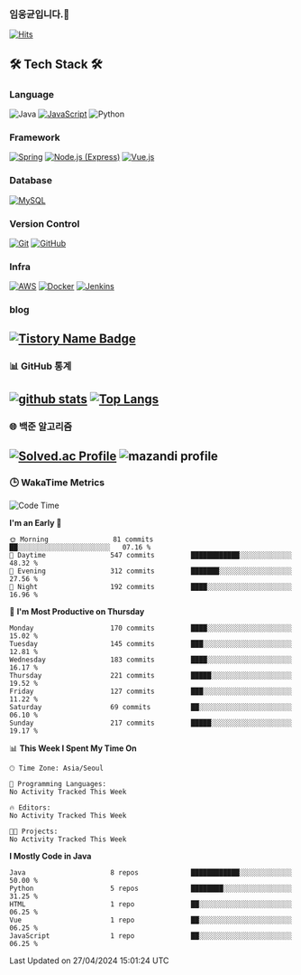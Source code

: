 <!--
**cornsilk-tea/cornsilk-tea** is a ✨ _special_ ✨ repository because its `README.md` (this file) appears on your GitHub profile.

Here are some ideas to get you started:

- 🔭 I’m currently working on ...
- 🌱 I’m currently learning ...
- 👯 I’m looking to collaborate on ...
- 🤔 I’m looking for help with ...
- 💬 Ask me about ...
- 📫 How to reach me: ...
- 😄 Pronouns: ...
- ⚡ Fun fact: ...
-->
### 임웅균입니다.👋
[![Hits](https://hits.seeyoufarm.com/api/count/incr/badge.svg?url=https%3A%2F%2Fgithub.com%2Fcornsilk-tea)](https://hits.seeyoufarm.com)




<!-- 내가 사용하는 기술스택 소개 -->
## 🛠 Tech Stack 🛠
### Language
![Java](https://img.shields.io/badge/Java-007396.svg?&style=for-the-badge&logo=Java&logoColor=white)
[![JavaScript](https://img.shields.io/badge/JavaScript-F7DF1E.svg?&style=for-the-badge&logo=JavaScript&logoColor=black)](https://developer.mozilla.org/en-US/docs/Web/JavaScript)
![Python](https://img.shields.io/badge/Python-3776AB.svg?&style=for-the-badge&logo=Python&logoColor=white)


### Framework
[![Spring](https://img.shields.io/badge/Spring-6DB33F.svg?&style=for-the-badge&logo=Spring&logoColor=white)](https://spring.io)
[![Node.js (Express)](https://img.shields.io/badge/Node.js-Express-339933.svg?&style=for-the-badge&logo=Node.js&logoColor=white)](https://nodejs.org)
[![Vue.js](https://img.shields.io/badge/Vue.js-4FC08D.svg?&style=for-the-badge&logo=Vue.js&logoColor=white)](https://vuejs.org)

### Database
[![MySQL](https://img.shields.io/badge/MySQL-4479A1.svg?&style=for-the-badge&logo=MySQL&logoColor=white)](https://www.mysql.com)

### Version Control
[![Git](https://img.shields.io/badge/Git-F05032.svg?&style=for-the-badge&logo=Git&logoColor=white)](https://git-scm.com)
[![GitHub](https://img.shields.io/badge/GitHub-181717.svg?&style=for-the-badge&logo=GitHub&logoColor=white)](https://github.com)

### Infra
[![AWS](https://img.shields.io/badge/AWS-232F3E.svg?&style=for-the-badge&logo=Amazon-AWS&logoColor=white)](https://aws.amazon.com)
[![Docker](https://img.shields.io/badge/Docker-2496ED.svg?&style=for-the-badge&logo=Docker&logoColor=white)](https://www.docker.com)
[![Jenkins](https://img.shields.io/badge/Jenkins-D24939.svg?&style=for-the-badge&logo=Jenkins&logoColor=white)](https://www.jenkins.io)

### blog
[![Tistory Name Badge](https://tistory-readme-stats.vercel.app/api/badge?name=cornsilk-tea)](https://cornsilk-tea.tistory.com/)
---
### 📊 GitHub 통계
[![github stats](https://github-readme-stats.vercel.app/api?username=cornsilk-tea&show_icons=false&hide_border=false&rank_icon=github&include_all_commits=true)](https://github.com/cornsilk-tea)
[![Top Langs](https://github-readme-stats.vercel.app/api/top-langs/?username=cornsilk-tea&layout=compact)](https://github.com/cornsilk-tea)
---
### 🌐 백준 알고리즘
[![Solved.ac Profile](http://mazassumnida.wtf/api/v2/generate_badge?boj=dladndrbs)](https://solved.ac/dladndrbs/)
![mazandi profile](http://mazandi.herokuapp.com/api?handle=dladndrbs&theme=worm)
---
### 🕒 WakaTime Metrics
<!--START_SECTION:waka-->
![Code Time](http://img.shields.io/badge/Code%20Time-352%20hrs%2049%20mins-blue)

**I'm an Early 🐤** 

```text
🌞 Morning                81 commits          ██░░░░░░░░░░░░░░░░░░░░░░░   07.16 % 
🌆 Daytime                547 commits         ████████████░░░░░░░░░░░░░   48.32 % 
🌃 Evening                312 commits         ███████░░░░░░░░░░░░░░░░░░   27.56 % 
🌙 Night                  192 commits         ████░░░░░░░░░░░░░░░░░░░░░   16.96 % 
```
📅 **I'm Most Productive on Thursday** 

```text
Monday                   170 commits         ████░░░░░░░░░░░░░░░░░░░░░   15.02 % 
Tuesday                  145 commits         ███░░░░░░░░░░░░░░░░░░░░░░   12.81 % 
Wednesday                183 commits         ████░░░░░░░░░░░░░░░░░░░░░   16.17 % 
Thursday                 221 commits         █████░░░░░░░░░░░░░░░░░░░░   19.52 % 
Friday                   127 commits         ███░░░░░░░░░░░░░░░░░░░░░░   11.22 % 
Saturday                 69 commits          ██░░░░░░░░░░░░░░░░░░░░░░░   06.10 % 
Sunday                   217 commits         █████░░░░░░░░░░░░░░░░░░░░   19.17 % 
```


📊 **This Week I Spent My Time On** 

```text
🕑︎ Time Zone: Asia/Seoul

💬 Programming Languages: 
No Activity Tracked This Week

🔥 Editors: 
No Activity Tracked This Week

🐱‍💻 Projects: 
No Activity Tracked This Week
```

**I Mostly Code in Java** 

```text
Java                     8 repos             ████████████░░░░░░░░░░░░░   50.00 % 
Python                   5 repos             ████████░░░░░░░░░░░░░░░░░   31.25 % 
HTML                     1 repo              ██░░░░░░░░░░░░░░░░░░░░░░░   06.25 % 
Vue                      1 repo              ██░░░░░░░░░░░░░░░░░░░░░░░   06.25 % 
JavaScript               1 repo              ██░░░░░░░░░░░░░░░░░░░░░░░   06.25 % 
```




 Last Updated on 27/04/2024 15:01:24 UTC
<!--END_SECTION:waka-->
